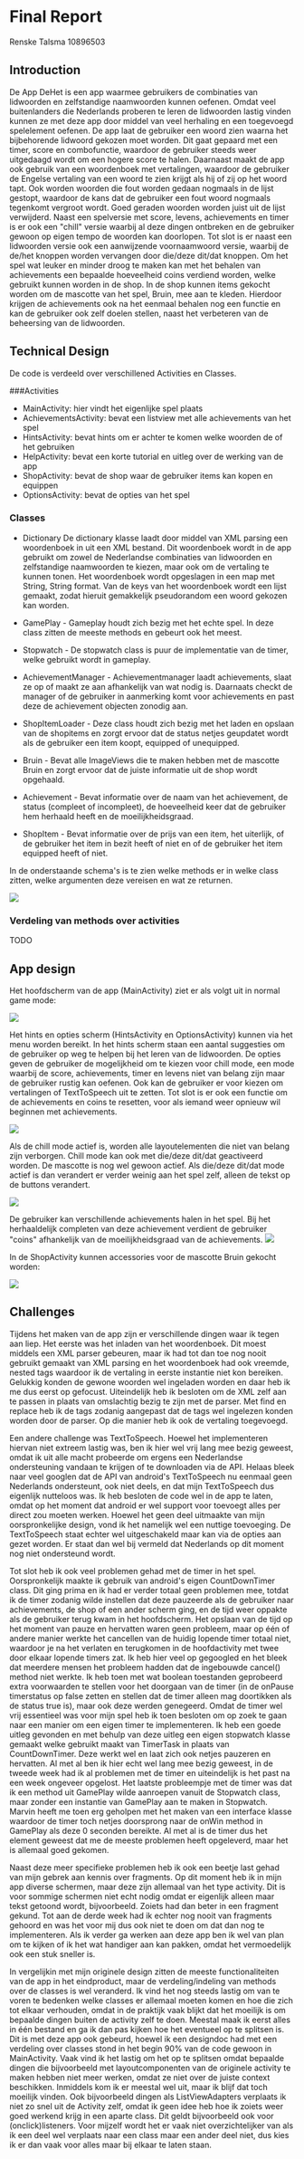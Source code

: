 # Final Report
Renske Talsma
10896503

## Introduction
De App DeHet is een app waarmee gebruikers de combinaties van lidwoorden en zelfstandige naamwoorden kunnen oefenen. Omdat veel buitenlanders die Nederlands proberen te leren de lidwoorden lastig vinden kunnen ze met deze app door middel van veel herhaling en een toegevoegd spelelement oefenen. De app laat de gebruiker een woord zien waarna het bijbehorende lidwoord gekozen moet worden. Dit gaat gepaard met een timer, score en combofunctie, waardoor de gebruiker steeds weer uitgedaagd wordt om een hogere score te halen. Daarnaast maakt de app ook gebruik van een woordenboek met vertalingen, waardoor de gebruiker de Engelse vertaling van een woord te zien krijgt als hij of zij op het woord tapt. Ook worden woorden die fout worden gedaan nogmaals in de lijst gestopt, waardoor de kans dat de gebruiker een fout woord nogmaals tegenkomt vergroot wordt. Goed geraden woorden worden juist uit de lijst verwijderd. Naast een spelversie met score, levens, achievements en timer is er ook een "chill" versie waarbij al deze dingen ontbreken en de gebruiker gewoon op eigen tempo de woorden kan doorlopen. Tot slot is er naast een lidwoorden versie ook een aanwijzende voornaamwoord versie, waarbij de de/het knoppen worden vervangen door die/deze dit/dat knoppen.
Om het spel wat leuker en minder droog te maken kan met het behalen van achievements een bepaalde hoeveelheid coins verdiend worden, welke gebruikt kunnen worden in de shop. In de shop kunnen items gekocht worden om de mascotte van het spel, Bruin, mee aan te kleden. Hierdoor krijgen de achievements ook na het eenmaal behalen nog een functie en kan de gebruiker ook zelf doelen stellen, naast het verbeteren van de beheersing van de lidwoorden.

## Technical Design
De code is verdeeld over verschillened Activities en Classes.

###Activities
* MainActivity: hier vindt het eigenlijke spel plaats
* AchievementsActivity: bevat een listview met alle achievements van het spel
* HintsActivity: bevat hints om er achter te komen welke woorden de of het gebruiken
* HelpActivity: bevat een korte tutorial en uitleg over de werking van de app
* ShopActivity: bevat de shop waar de gebruiker items kan kopen en equippen
* OptionsActivity: bevat de opties van het spel

### Classes
* Dictionary
De dictionary klasse laadt door middel van XML parsing een woordenboek in uit een XML bestand. Dit woordenboek wordt in de app gebruikt om zowel de Nederlandse combinaties van lidwoorden en zelfstandige naamwoorden te kiezen, maar ook om de vertaling te kunnen tonen.
Het woordenboek wordt opgeslagen in een map met String, String format. Van de keys van het woordenboek wordt een lijst gemaakt, zodat hieruit gemakkelijk pseudorandom een woord gekozen kan worden. 

* GamePlay - 
Gameplay houdt zich bezig met het echte spel. In deze class zitten de meeste methods en gebeurt ook het meest.

* Stopwatch -
De stopwatch class is puur de implementatie van de timer, welke gebruikt wordt in gameplay.

* AchievementManager - 
Achievementmanager laadt achievements, slaat ze op of maakt ze aan afhankelijk van wat nodig is. Daarnaats checkt de manager of de gebruiker in aanmerking komt voor achievements en past deze de achievement objecten zonodig aan.

* ShopItemLoader -
Deze class houdt zich bezig met het laden en opslaan van de shopitems en zorgt ervoor dat de status netjes geupdatet wordt als de gebruiker een item koopt, equipped of unequipped.

* Bruin -
Bevat alle ImageViews die te maken hebben met de mascotte Bruin en zorgt ervoor dat de juiste informatie uit de shop wordt opgehaald.

* Achievement - 
Bevat informatie over de naam van het achievement, de status (compleet of incompleet), de hoeveelheid keer dat de gebruiker hem herhaald heeft en de moeilijkheidsgraad.

* ShopItem -
Bevat informatie over de prijs van een item, het uiterlijk, of de gebruiker het item in bezit heeft of niet en of de gebruiker het item equipped heeft of niet.

In de onderstaande schema's is te zien welke methods er in welke class zitten, welke argumenten deze vereisen en wat ze returnen.

![](doc/design.png)



### Verdeling van methods over activities

TODO





## App design

Het hoofdscherm van de app (MainActivity) ziet er als volgt uit in normal game mode:

![](doc/appdesign1.png)

Het hints en opties scherm (HintsActivity en OptionsActivity) kunnen via het menu worden bereikt. In het hints scherm staan een aantal suggesties om de gebruiker op weg te helpen bij het leren van de lidwoorden.
De opties geven de gebruiker de mogelijkheid om te kiezen voor chill mode, een mode waarbij de score, achievements, timer en levens niet van belang zijn maar de gebruiker rustig kan oefenen.
Ook kan de gebruiker er voor kiezen om vertalingen of TextToSpeech uit te zetten. Tot slot is er ook een functie om de achievements en coins te resetten, voor als iemand weer opnieuw wil beginnen met achievements. 

![](doc/hintoptions.png)

Als de chill mode actief is, worden alle layoutelementen die niet van belang zijn verborgen. Chill mode kan ook met die/deze dit/dat geactiveerd worden. De mascotte is nog wel gewoon actief. Als die/deze dit/dat mode actief is dan verandert er verder weinig aan het spel zelf, alleen de tekst op de buttons verandert.

![](doc/chilldezedie.png)

De gebruiker kan verschillende achievements halen in het spel. Bij het herhaaldelijk completen van deze achievement verdient de gebruiker "coins" afhankelijk van de moeilijkheidsgraad van de achievements.
![](doc/achievements.png)

In de ShopActivity kunnen accessories voor de mascotte Bruin gekocht worden:

![](doc/shop.png)



## Challenges
Tijdens het maken van de app zijn er verschillende dingen waar ik tegen aan liep. Het eerste was het inladen van het woordenboek. Dit moest middels een XML parser gebeuren, maar ik had tot dan toe nog nooit gebruikt gemaakt van XML parsing en het woordenboek had ook vreemde, nested tags waardoor ik de vertaling in eerste instantie niet kon bereiken. Gelukkig konden de gewone woorden wel ingeladen worden en daar heb ik me dus eerst op gefocust. Uiteindelijk heb ik besloten om de XML zelf aan te passen in plaats van omslachtig bezig te zijn met de parser. Met find en replace heb ik de tags zodanig aangepast dat de tags wel ingelezen konden worden door de parser. Op die manier heb ik ook de vertaling toegevoegd.

Een andere challenge was TextToSpeech. Hoewel het implementeren hiervan niet extreem lastig was, ben ik hier wel vrij lang mee bezig geweest, omdat ik uit alle macht probeerde om ergens een Nederlandse ondersteuning vandaan te krijgen of te downloaden via de API. Helaas bleek naar veel googlen dat de API van android's TextToSpeech nu eenmaal geen Nederlands ondersteunt, ook niet deels, en dat mijn TextToSpeech dus eigenlijk nutteloos was. Ik heb besloten de code wel in de app te laten, omdat op het moment dat android er wel support voor toevoegt alles per direct zou moeten werken. Hoewel het geen deel uitmaakte van mijn oorspronkelijke design, vond ik het namelijk wel een nuttige toevoeging. De TextToSpeech staat echter wel uitgeschakeld maar kan via de opties aan gezet worden. Er staat dan wel bij vermeld dat Nederlands op dit moment nog niet ondersteund wordt.

Tot slot heb ik ook veel problemen gehad met de timer in het spel. Oorspronkelijk maakte ik gebruik van android's eigen CountDownTimer class. Dit ging prima en ik had er verder totaal geen problemen mee, totdat ik de timer zodanig wilde instellen dat deze pauzeerde als de gebruiker naar achievements, de shop of een ander scherm ging, en de tijd weer oppakte als de gebruiker terug kwam in het hoofdscherm. Het opslaan van de tijd op het moment van pauze en hervatten waren geen probleem, maar op één of andere manier werkte het cancellen van de huidig lopende timer totaal niet, waardoor je na het verlaten en terugkomen in de hoofdactivity met twee door elkaar lopende timers zat. Ik heb hier veel op gegoogled en het bleek dat meerdere mensen het probleem hadden dat de ingebouwde cancel() method niet werkte. Ik heb toen met wat boolean toestanden geprobeerd extra voorwaarden te stellen voor het doorgaan van de timer (in de onPause timerstatus op false zetten en stellen dat de timer alleen mag doortikken als de status true is), maar ook deze werden genegeerd. Omdat de timer wel vrij essentieel was voor mijn spel heb ik toen besloten om op zoek te gaan naar een manier om een eigen timer te implementeren. Ik heb een goede uitleg gevonden en met behulp van deze uitleg een eigen stopwatch klasse gemaakt welke gebruikt maakt van TimerTask in plaats van CountDownTimer. Deze werkt wel en laat zich ook netjes pauzeren en hervatten. Al met al ben ik hier echt wel lang mee bezig geweest, in de tweede week had ik al problemen met de timer en uiteindelijk is het past na een week ongeveer opgelost. Het laatste probleempje met de timer was dat ik een method uit GamePlay wilde aanroepen vanuit de Stopwatch class, maar zonder een instantie van GamePlay aan te maken in Stopwatch. Marvin heeft me toen erg geholpen met het maken van een interface klasse waardoor de timer toch netjes doorsprong naar de onWin method in GamePlay als deze 0 seconden bereikte. Al met al is de timer dus het element geweest dat me de meeste problemen heeft opgeleverd, maar het is allemaal goed gekomen.

Naast deze meer specifieke problemen heb ik ook een beetje last gehad van mijn gebrek aan kennis over fragments. Op dit moment heb ik in mijn app diverse schermen, maar deze zijn allemaal van het type activity. Dit is voor sommige schermen niet echt nodig omdat er eigenlijk alleen maar tekst getoond wordt, bijvoorbeeld. Zoiets had dan beter in een fragment gekund. Tot aan de derde week had ik echter nog nooit van fragments gehoord en was het voor mij dus ook niet te doen om dat dan nog te implementeren. Als ik verder ga werken aan deze app ben ik wel van plan om te kijken of ik het wat handiger aan kan pakken, omdat het vermoedelijk ook een stuk sneller is.

In vergelijkin met mijn originele design zitten de meeste functionaliteiten van de app in het eindproduct, maar de verdeling/indeling van methods over de classes is wel veranderd. Ik vind het nog steeds lastig om van te voren te bedenken welke classes er allemaal moeten komen en hoe die zich tot elkaar verhouden, omdat in de praktijk vaak blijkt dat het moeilijk is om bepaalde dingen buiten de activity zelf te doen. Meestal maak ik eerst alles in één bestand en ga ik dan pas kijken hoe het eventueel op te splitsen is. Dit is met deze app ook gebeurd, hoewel ik een designdoc had met een verdeling over classes stond in het begin 90% van de code gewoon in MainActivity. Vaak vind ik het lastig om het op te splitsen omdat bepaalde dingen die bijvoorbeeld met layoutcomponenten van de originele activity te maken hebben niet meer werken, omdat ze niet over de juiste context beschikken. Inmiddels kom ik er meestal wel uit, maar ik blijf dat toch moeilijk vinden. Ook bijvoorbeeld dingen als ListViewAdapters verplaats ik niet zo snel uit de Activity zelf, omdat ik geen idee heb hoe ik zoiets weer goed werkend krijg in een aparte class. Dit geldt bijvoorbeeld ook voor (onclick)listeners. Voor mijzelf wordt het er vaak niet overzichtelijker van als ik een deel wel verplaats naar een class maar een ander deel niet, dus kies ik er dan vaak voor alles maar bij elkaar te laten staan. 